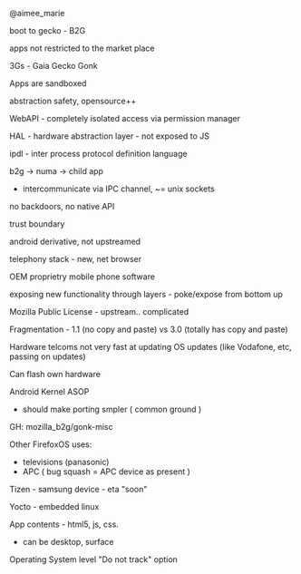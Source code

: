 @aimee_marie 

boot to gecko - B2G

apps not restricted to the market place

3Gs - Gaia Gecko Gonk

Apps are sandboxed

abstraction safety, opensource++

WebAPI - completely isolated access via permission manager

HAL - hardware abstraction layer - not exposed to JS

ipdl - inter process protocol definition language

b2g -> numa -> child app
 - intercommunicate via IPC channel, ~= unix sockets

no backdoors, no native API

trust boundary

android derivative, not upstreamed

telephony stack - new, net browser

OEM proprietry mobile phone software

exposing new functionality through layers - poke/expose from bottom up

Mozilla Public License - upstream.. complicated

Fragmentation - 1.1 (no copy and paste) vs 3.0 (totally has copy and paste)

Hardware telcoms not very fast at updating OS updates (like Vodafone, etc, passing on updates)

Can flash own hardware

Android Kernel ASOP 
 - should make porting smpler ( common ground )

GH: mozilla_b2g/gonk-misc


Other FirefoxOS uses: 
 - televisions (panasonic)
 - APC ( bug squash = APC device as present )

Tizen - samsung device - eta "soon"

Yocto - embedded linux

App contents - html5, js, css. 
 - can be desktop, surface

Operating System level "Do not track" option

